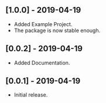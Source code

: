 ## [1.0.0] - 2019-04-19
* Added Example Project.
* The package is now stable enough.

## [0.0.2] - 2019-04-19
* Added Documentation.

## [0.0.1] - 2019-04-19
* Initial release.
